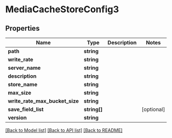 # MediaCacheStoreConfig3

## Properties
Name | Type | Description | Notes
------------ | ------------- | ------------- | -------------
**path** | **string** |  | 
**write_rate** | **string** |  | 
**server_name** | **string** |  | 
**description** | **string** |  | 
**store_name** | **string** |  | 
**max_size** | **string** |  | 
**write_rate_max_bucket_size** | **string** |  | 
**save_field_list** | **string[]** |  | [optional] 
**version** | **string** |  | 

[[Back to Model list]](../README.md#documentation-for-models) [[Back to API list]](../README.md#documentation-for-api-endpoints) [[Back to README]](../README.md)


